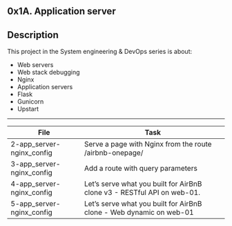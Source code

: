 0x1A. Application server
---
## Description
This project in the System engineering & DevOps series is about:
* Web servers
* Web stack debugging
* Nginx
* Application servers
* Flask
* Gunicorn
* Upstart

---
File|Task
---|---
2-app_server-nginx_config | Serve a page with Nginx from the route /airbnb-onepage/
3-app_server-nginx_config | Add a route with query parameters
4-app_server-nginx_config | Let’s serve what you built for AirBnB clone v3 - RESTful API on web-01.
5-app_server-nginx_config | Let’s serve what you built for AirBnB clone - Web dynamic on web-01
